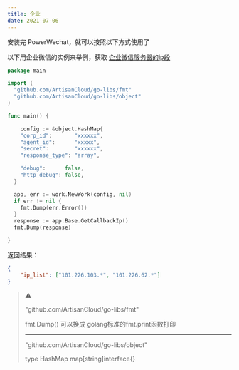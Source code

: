 ```yaml
---
title: 企业
date: 2021-07-06
---
```


安装完 PowerWechat，就可以按照以下方式使用了

以下用企业微信的实例来举例，获取 [企业微信服务器的ip段](https://open.work.weixin.qq.com/api/doc/90000/90135/90930)

```go
package main

import (
  "github.com/ArtisanCloud/go-libs/fmt"
  "github.com/ArtisanCloud/go-libs/object"
)

func main() {

    config := &object.HashMap{
    "corp_id":       "xxxxxx",
    "agent_id":      "xxxxx",
    "secret":        "xxxxxx",
    "response_type": "array",

    "debug":      false,
    "http_debug": false,
  }

  app, err := work.NewWork(config, nil)
  if err != nil {
    fmt.Dump(err.Error())
  }
  response := app.Base.GetCallbackIp()
  fmt.Dump(response)

}
```

返回结果：
```json
{
    "ip_list": ["101.226.103.*", "101.226.62.*"]
}
```



> ⚠️ 
> 
> "github.com/ArtisanCloud/go-libs/fmt"
>
> fmt.Dump() 可以换成 golang标准的fmt.print函数打印
> 
>  ---
> 
> "github.com/ArtisanCloud/go-libs/object"
>
> type HashMap map[string]interface{}